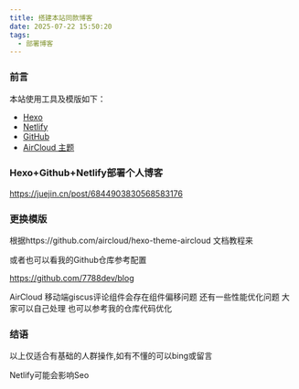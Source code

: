 ```yaml
---
title: 搭建本站同款博客
date: 2025-07-22 15:50:20
tags:
  - 部署博客
---
```


### 前言

本站使用工具及模版如下：

- [Hexo](https://hexo.io/)  
- [Netlify](https://www.netlify.com/)  
- [GitHub](https://github.com/)  
- [AirCloud 主题](https://github.com/aircloud/hexo-theme-aircloud)  

### Hexo+Github+Netlify部署个人博客

https://juejin.cn/post/6844903830568583176

### 更换模版

根据https://github.com/aircloud/hexo-theme-aircloud 文档教程来

或者也可以看我的Github仓库参考配置

https://github.com/7788dev/blog


AirCloud 移动端giscus评论组件会存在组件偏移问题
还有一些性能优化问题 大家可以自己处理
也可以参考我的仓库代码优化


### 结语

以上仅适合有基础的人群操作,如有不懂的可以bing或留言

Netlify可能会影响Seo